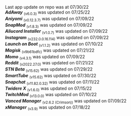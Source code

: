 Last app update on repo was at 07/30/22   
***AdAway*** <sub>(v6.0.3)</sub> was updated on 07/25/22   
***Aniyomi*** <sub>(v0.12.3.7)</sub> was updated on 07/09/22   
***SnapMod*** <sub>(v1.8.3)</sub> was updated on 07/09/22   
***Aliucord Installer*** <sub>(v1.0.7)</sub> was updated on 07/09/22   
***Instagram*** <sub>(v232.0.0.16.114)</sub> was updated on 07/09/22   
***Launch on Boot*** <sub>(v1.1.2)</sub> was updated on 07/10/22   
***Magisk*** <sub>(v9b61bdfc)</sub> was updated on 07/21/22   
***Momo*** <sub>(v4.3.1)</sub> was updated on 07/09/22   
***Reddit*** <sub>(v2022.27.0)</sub> was updated on 07/21/22   
***STN Beta*** <sub>(v15.62)</sub> was updated on 07/29/22   
***SmartTube*** <sub>(v15.62)</sub> was updated on 07/30/22   
***Snapchat*** <sub>(v11.82.0.32)</sub> was updated on 07/11/22   
***Twidere X*** <sub>(v1.6.0)</sub> was updated on 07/15/22   
***TwitchMod*** <sub>(v13.0.0)</sub> was updated on 07/10/22   
***Vanced Manager*** <sub>(v2.6.2 (Crimson))</sub> was updated on 07/09/22   
***xManager*** <sub>(v3.9)</sub> was updated on 07/18/22   
